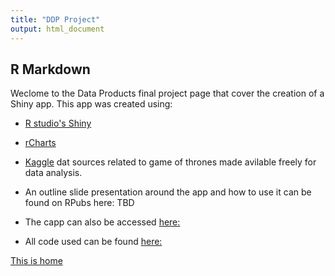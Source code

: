 ```yaml
---
title: "DDP Project"
output: html_document
---
```


## R Markdown

Weclome to the Data Products final project page that cover the creation of a Shiny app. This app was created using:

- [R studio's Shiny](http://shiny.rstudio.com/)
- [rCharts](http://ramnathv.github.io/rCharts/)
- [Kaggle](http://kaggle.com) dat sources related to game of thrones made avilable freely for data analysis.

- An outline slide presentation around the app and how to use it can be found on RPubs here: TBD
- The capp can also be accessed [here:](TBD)
- All code used can be found [here:](TBD)

[This is home](https://minitelle.github.io/DP/)